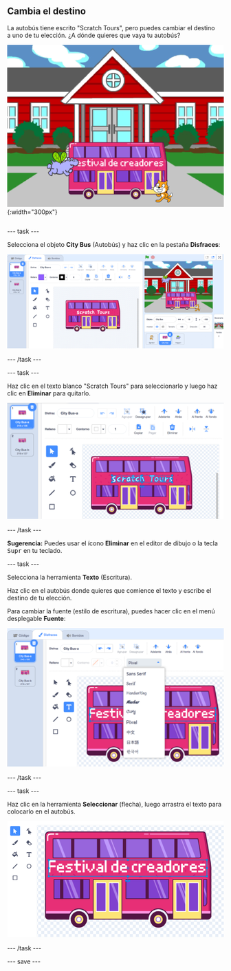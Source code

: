 ## Cambia el destino

<div style="display: flex; flex-wrap: wrap">
<div style="flex-basis: 200px; flex-grow: 1; margin-right: 15px;">
La autobús tiene escrito "Scratch Tours", pero puedes cambiar el destino a uno de tu elección. ¿A dónde quieres que vaya tu autobús?  
</div>
<div>

![El autobús con el texto "Festival de creadores".](images/maker-bus.png){:width="300px"}

</div>
</div>

--- task ---

Selecciona el objeto **City Bus** (Autobús) y haz clic en la pestaña **Disfraces**:

![El disfraz en el Editor de dibujo.](images/costumes-bus-sprite-highlighted.png)

--- /task ---

--- task ---

Haz clic en el texto blanco "Scratch Tours" para seleccionarlo y luego haz clic en **Eliminar** para quitarlo.

![](images/bus-delete-text.png)

--- /task ---

**Sugerencia:** Puedes usar el ícono **Eliminar** en el editor de dibujo o la tecla <kbd>Supr</kbd> en tu teclado.

--- task ---

Selecciona la herramienta **Texto** (Escritura).

Haz clic en el autobús donde quieres que comience el texto y escribe el destino de tu elección.

Para cambiar la fuente (estilo de escritura), puedes hacer clic en el menú desplegable **Fuente**:

![El menú 'Fuente' seleccionado en la parte superior central del Editor de dibujo.](images/bus-text-font.png)

--- /task ---

--- task ---

Haz clic en la herramienta **Seleccionar** (flecha), luego arrastra el texto para colocarlo en el autobús.

![](images/bus-destination-centered.png)

--- /task ---

--- save ---
